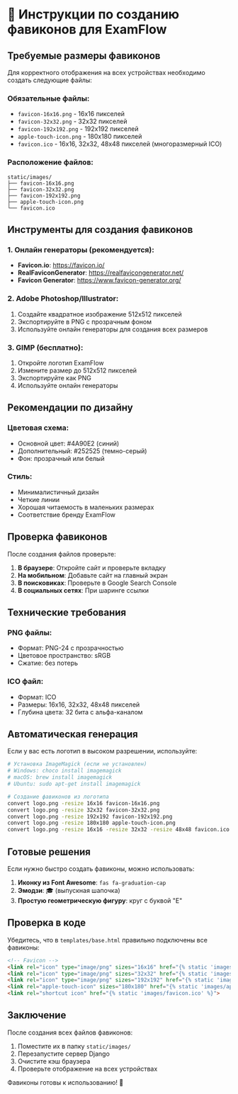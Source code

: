 # 📱 Инструкции по созданию фавиконов для ExamFlow

## Требуемые размеры фавиконов

Для корректного отображения на всех устройствах необходимо создать следующие файлы:

### Обязательные файлы:
- `favicon-16x16.png` - 16x16 пикселей
- `favicon-32x32.png` - 32x32 пикселей  
- `favicon-192x192.png` - 192x192 пикселей
- `apple-touch-icon.png` - 180x180 пикселей
- `favicon.ico` - 16x16, 32x32, 48x48 пикселей (многоразмерный ICO)

### Расположение файлов:
```
static/images/
├── favicon-16x16.png
├── favicon-32x32.png
├── favicon-192x192.png
├── apple-touch-icon.png
└── favicon.ico
```

## Инструменты для создания фавиконов

### 1. Онлайн генераторы (рекомендуется):
- **Favicon.io**: https://favicon.io/
- **RealFaviconGenerator**: https://realfavicongenerator.net/
- **Favicon Generator**: https://www.favicon-generator.org/

### 2. Adobe Photoshop/Illustrator:
1. Создайте квадратное изображение 512x512 пикселей
2. Экспортируйте в PNG с прозрачным фоном
3. Используйте онлайн генераторы для создания всех размеров

### 3. GIMP (бесплатно):
1. Откройте логотип ExamFlow
2. Измените размер до 512x512 пикселей
3. Экспортируйте как PNG
4. Используйте онлайн генераторы

## Рекомендации по дизайну

### Цветовая схема:
- Основной цвет: #4A90E2 (синий)
- Дополнительный: #252525 (темно-серый)
- Фон: прозрачный или белый

### Стиль:
- Минималистичный дизайн
- Четкие линии
- Хорошая читаемость в маленьких размерах
- Соответствие бренду ExamFlow

## Проверка фавиконов

После создания файлов проверьте:

1. **В браузере**: Откройте сайт и проверьте вкладку
2. **На мобильном**: Добавьте сайт на главный экран
3. **В поисковиках**: Проверьте в Google Search Console
4. **В социальных сетях**: При шаринге ссылки

## Технические требования

### PNG файлы:
- Формат: PNG-24 с прозрачностью
- Цветовое пространство: sRGB
- Сжатие: без потерь

### ICO файл:
- Формат: ICO
- Размеры: 16x16, 32x32, 48x48 пикселей
- Глубина цвета: 32 бита с альфа-каналом

## Автоматическая генерация

Если у вас есть логотип в высоком разрешении, используйте:

```bash
# Установка ImageMagick (если не установлен)
# Windows: choco install imagemagick
# macOS: brew install imagemagick
# Ubuntu: sudo apt-get install imagemagick

# Создание фавиконов из логотипа
convert logo.png -resize 16x16 favicon-16x16.png
convert logo.png -resize 32x32 favicon-32x32.png
convert logo.png -resize 192x192 favicon-192x192.png
convert logo.png -resize 180x180 apple-touch-icon.png
convert logo.png -resize 16x16 -resize 32x32 -resize 48x48 favicon.ico
```

## Готовые решения

Если нужно быстро создать фавиконы, можно использовать:

1. **Иконку из Font Awesome**: `fas fa-graduation-cap`
2. **Эмодзи**: 🎓 (выпускная шапочка)
3. **Простую геометрическую фигуру**: круг с буквой "E"

## Проверка в коде

Убедитесь, что в `templates/base.html` правильно подключены все фавиконы:

```html
<!-- Favicon -->
<link rel="icon" type="image/png" sizes="16x16" href="{% static 'images/favicon-16x16.png' %}">
<link rel="icon" type="image/png" sizes="32x32" href="{% static 'images/favicon-32x32.png' %}">
<link rel="icon" type="image/png" sizes="192x192" href="{% static 'images/favicon-192x192.png' %}">
<link rel="apple-touch-icon" sizes="180x180" href="{% static 'images/apple-touch-icon.png' %}">
<link rel="shortcut icon" href="{% static 'images/favicon.ico' %}">
```

## Заключение

После создания всех файлов фавиконов:
1. Поместите их в папку `static/images/`
2. Перезапустите сервер Django
3. Очистите кэш браузера
4. Проверьте отображение на всех устройствах

Фавиконы готовы к использованию! 🚀
